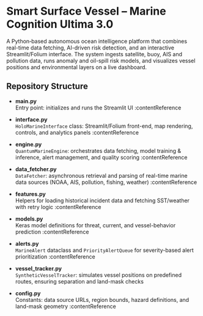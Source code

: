 # Smart Surface Vessel – Marine Cognition Ultima 3.0

A Python‐based autonomous ocean intelligence platform that combines real-time data fetching, AI-driven risk detection, and an interactive Streamlit/Folium interface. The system ingests satellite, buoy, AIS and pollution data, runs anomaly and oil-spill risk models, and visualizes vessel positions and environmental layers on a live dashboard.

## Repository Structure

- **main.py**  
  Entry point: initializes and runs the Streamlit UI :contentReference

- **interface.py**  
  `HoloMarineInterface` class: Streamlit/Folium front-end, map rendering, controls, and analytics panels :contentReference

- **engine.py**  
  `QuantumMarineEngine`: orchestrates data fetching, model training & inference, alert management, and quality scoring :contentReference

- **data_fetcher.py**  
  `DataFetcher`: asynchronous retrieval and parsing of real-time marine data sources (NOAA, AIS, pollution, fishing, weather) :contentReference

- **features.py**  
  Helpers for loading historical incident data and fetching SST/weather with retry logic :contentReference

- **models.py**  
  Keras model definitions for threat, current, and vessel-behavior prediction :contentReference

- **alerts.py**  
  `MarineAlert` dataclass and `PriorityAlertQueue` for severity-based alert prioritization :contentReference

- **vessel_tracker.py**  
  `SyntheticVesselTracker`: simulates vessel positions on predefined routes, ensuring separation and land-mask checks

- **config.py**  
  Constants: data source URLs, region bounds, hazard definitions, and land-mask geometry :contentReference
